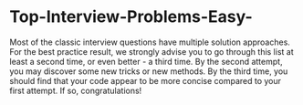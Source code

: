 # Top-Interview-Problems-Easy-
Most of the classic interview questions have multiple solution approaches. For the best practice result, we strongly advise you to go through this list at least a second time, or even better - a third time.  By the second attempt, you may discover some new tricks or new methods. By the third time, you should find that your code appear to be more concise compared to your first attempt. If so, congratulations!
